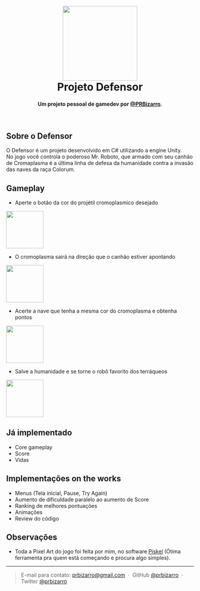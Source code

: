 
<h1 align="center">
  <br>
  <img src="http://i.imgur.com/GP9d9f5.png" width="200">
  <br>
  Projeto Defensor
  <br>
</h1>

<h4 align="center">Um projeto pessoal de gamedev por <a href="https://twitter.com/PRBizarro" target="_blank">@PRBizarro</a>.</h4>

<br>

## Sobre o Defensor

O Defensor é um projeto desenvolvido em C# utilizando a engine Unity. <br> 
No jogo você controla o poderoso Mr. Roboto, que armado com seu canhão de Cromaplasma é a última linha de defesa da humanidade contra a invasão das naves da raça Colorum.

## Gameplay


- Aperte o botão da cor do projétil cromoplasmico desejado
<img src="http://i.imgur.com/ZIRYIHp.png" width="100">

- O cromoplasma sairá na direção que o canhão estiver apontando
<img src="http://i.imgur.com/pbPhNNe.png" width="100">

- Acerte a nave que tenha a mesma cor do cromoplasma e obtenha pontos
<img src="http://i.imgur.com/cdHHSuF.png" width="100">

- Salve a humanidade e se torne o robô favorito dos terráqueos
<img src="http://i.imgur.com/iOPIZfY.png" width="100">


## Já implementado

- Core gameplay 
- Score
- Vidas

## Implementações on the works 

- Menus (Tela inicial, Pause, Try Again)
- Aumento de dificuldade paralelo ao aumento de Score
- Ranking de melhores pontuações
- Animações 
- Review do código

## Observações

- Toda a Pixel Art do jogo foi feita por mim, no software <a href="http://www.piskelapp.com/" target="_blank">Piskel</a> (Ótima ferramenta pra quem está começando e procura algo simples).


---

> E-mail para contato: prbizarro@gmail.com &nbsp;&middot;&nbsp;
> GitHub [@prbizarro](https://github.com/prbizarro) &nbsp;&middot;&nbsp;
> Twitter [@prbizarro](https://twitter.com/PRBizarro)
